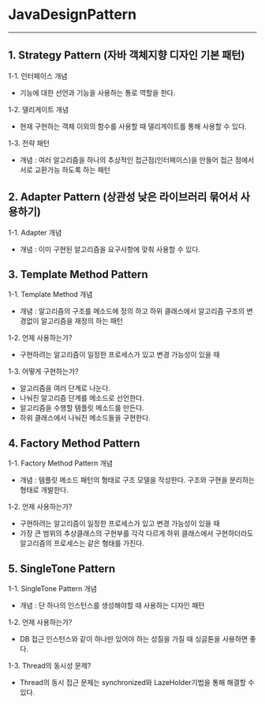 # JavaDesignPattern
---
## 1. Strategy Pattern (자바 객체지향 디자인 기본 패턴)
1-1. 인터페이스 개념
* 기능에 대한 선언과 기능을 사용하는 통로 역할을 한다.

1-2. 델리게이트 개념
* 현재 구현하는 객체 이외의 함수를 사용할 때 델리게이트를 통해 사용할 수 있다.

1-3. 전략 패턴
* 개념 : 여러 알고리즘을 하나의 추상적인 접근점(인터페이스)을 만들어 접근 점에서 서로 교환가능 하도록 하는 패턴

## 2. Adapter Pattern (상관성 낮은 라이브러리 묶어서 사용하기)
1-1. Adapter 개념
* 개념 : 이미 구현된 알고리즘을 요구사항에 맞춰 사용할 수 있다.

## 3. Template Method Pattern
1-1. Template Method 개념
* 개념 : 알고리즘의 구조를 메소드에 정의 하고 하위 클래스에서 알고리즘 구조의 변경없이 알고리즘을 재정의 하는 패턴

1-2. 언제 사용하는가?
* 구현하려는 알고리즘이 일정한 프로세스가 있고 변경 가능성이 있을 때

1-3. 어떻게 구현하는가?
* 알고리즘을 여러 단계로 나눈다.
* 나눠진 알고리즘 단계를 메소드로 선언한다.
* 알고리즘을 수행할 템플릿 메소드를 만든다.
* 하위 클래스에서 나눠진 메소드들을 구현한다.

## 4. Factory Method Pattern
1-1. Factory Method Pattern 개념
* 개념 : 템플릿 메소드 패턴의 형태로 구조 모델을 작성한다. 구조와 구현을 분리하는 형태로 개발한다.

1-2. 언제 사용하는가?
* 구현하려는 알고리즘이 일정한 프로세스가 있고 변경 가능성이 있을 때
* 가장 큰 범위의 추상클래스의 구현부를 각각 다르게 하위 클래스에서 구현하더라도 알고리즘의 프로세스는 같은 형태를 가진다.

## 5. SingleTone Pattern
1-1. SingleTone Pattern 개념
* 개념 : 단 하나의 인스턴스를 생성해야할 때 사용하는 디자인 패턴

1-2. 언제 사용하는가?
* DB 접근 인스턴스와 같이 하나만 있어야 하는 성질을 가질 때 싱글톤을 사용하면 좋다.

1-3. Thread의 동시성 문제?
* Thread의 동시 접근 문제는 synchronized와 LazeHolder기법을 통해 해결할 수 있다.
